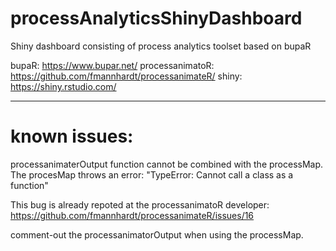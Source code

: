 # processAnalyticsShinyDashboard
Shiny dashboard consisting of process analytics toolset based on bupaR

bupaR: https://www.bupar.net/
processanimatoR: https://github.com/fmannhardt/processanimateR/
shiny: https://shiny.rstudio.com/

___

# known issues:
processanimaterOutput function cannot be combined with the processMap. The procesMap throws an error:
"TypeError: Cannot call a class as a function"

This bug is already repoted at the processanimatoR developer: https://github.com/fmannhardt/processanimateR/issues/16

comment-out the processanimatorOutput when using the processMap.